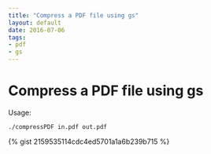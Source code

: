 ```yaml
---
title: "Compress a PDF file using gs"
layout: default
date: 2016-07-06
tags:
- pdf
- gs
---
```


# Compress a PDF file using gs

Usage:

    ./compressPDF in.pdf out.pdf

{% gist 2159535114cdc4ed5701a1a6b239b715 %}
